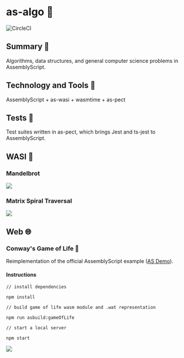 # as-algo 🚀

![CircleCI](https://img.shields.io/circleci/build/github/DMJ16/as-algo?style=plastic)

## Summary 📖

Algorithms, data structures, and general computer science problems in AssemblyScript.

## Technology and Tools 🧰

AssemblyScript + as-wasi + wasmtime + as-pect

## Tests 🧪

Test suites written in as-pect, which brings Jest and ts-jest to AssemblyScript.

## WASI 🧩

### Mandelbrot

![](https://media.giphy.com/media/ifNKKnRWnSmLRMPdby/giphy.gif)

### Matrix Spiral Traversal

![](https://media.giphy.com/media/izSfqealbmnmaJJaHG/giphy.gif)

## Web 🌐

### Conway's Game of Life 👾

Reimplementation of the official AssemblyScript example ([AS Demo](https://www.assemblyscript.org/examples/game-of-life.html#example)).

#### Instructions

```
// install dependencies

npm install
```

```
// build game of life wasm module and .wat representation

npm run asbuild:gameOfLife
```

```
// start a local server

npm start
```

<img src="https://media.giphy.com/media/ZRxA40j4IhQyo21uFM/giphy.gif"/>
